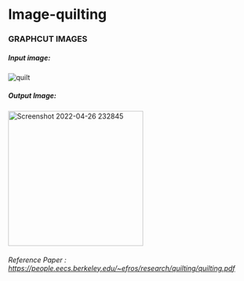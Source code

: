 # Image-quilting

### GRAPHCUT IMAGES

##### Input image:
![quilt](https://user-images.githubusercontent.com/97489851/165438374-e5cb1772-6555-4d1e-989f-3afb6f846eac.jpeg)

##### Output Image:
<img width="275" alt="Screenshot 2022-04-26 232845" src="https://user-images.githubusercontent.com/97489851/165438424-eefa7b05-2f3c-4dae-a73c-972f8762b760.png">

###### Reference Paper : https://people.eecs.berkeley.edu/~efros/research/quilting/quilting.pdf
